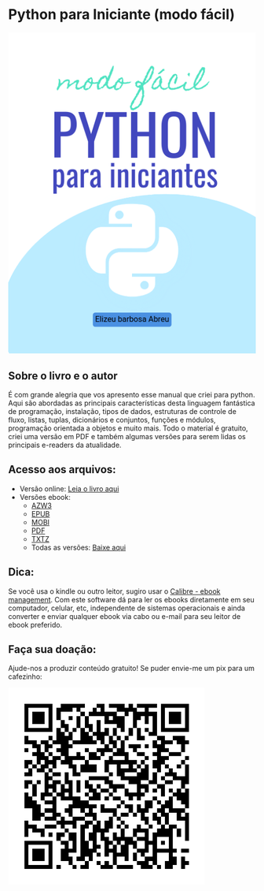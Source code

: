 # Python para Iniciante (modo fácil)
![Logotipo do Python](images/capa.png)

## Sobre o livro e o autor

É com grande alegria que vos apresento esse manual que criei para python. Aqui são abordadas as principais características desta linguagem fantástica de programação, instalação, tipos de dados, estruturas de controle de fluxo, listas, tuplas, dicionários e conjuntos, funções e módulos, programação orientada a objetos e muito mais.
Todo o material é gratuito, criei uma versão em PDF e também algumas versões para serem lidas os principais e-readers da atualidade.

## Acesso aos arquivos:

- Versão online: [Leia o livro aqui](Python%20para%20Iniciantes%20(modo%20f%C3%A1cil).md)
- Versões ebook:
  - [AZW3](https://github.com/elizeubarbosaabreu/Livro-Python-para-Iniciantes-modo-facil/raw/main/ebooks/Python%20para%20Iniciantes%20(modo%20facil)%20-%20Elizeu%20Barbosa%20Abreu.azw3)
  - [EPUB](https://github.com/elizeubarbosaabreu/Livro-Python-para-Iniciantes-modo-facil/raw/main/ebooks/Python%20para%20Iniciantes%20(modo%20facil)%20-%20Elizeu%20Barbosa%20Abreu.epub)
  - [MOBI](https://github.com/elizeubarbosaabreu/Livro-Python-para-Iniciantes-modo-facil/raw/main/ebooks/Python%20para%20Iniciantes%20(modo%20facil)%20-%20Elizeu%20Barbosa%20Abreu.mobi)
  - [PDF](https://github.com/elizeubarbosaabreu/Livro-Python-para-Iniciantes-modo-facil/raw/main/ebooks/Python%20para%20Iniciantes%20(modo%20facil)%20-%20Elizeu%20Barbosa%20Abreu.pdf)
  - [TXTZ](https://github.com/elizeubarbosaabreu/Livro-Python-para-Iniciantes-modo-facil/raw/main/ebooks/Python%20para%20Iniciantes%20(modo%20facil)%20-%20Elizeu%20Barbosa%20Abreu.txtz)
  - Todas as versões: [Baixe aqui](ebooks/)

## Dica:

Se você usa o kindle ou outro leitor, sugiro usar o [Calibre - ebook management](https://sofagospel.blogspot.com/2022/12/se-voce-gosta-de-uma-boa-leitura-e-ja.html). 
Com este software dá para ler os ebooks diretamente em seu computador, celular, etc, independente de sistemas operacionais e ainda converter e enviar qualquer ebook via cabo ou e-mail para seu leitor de ebook preferido.

## Faça sua doação:

Ajude-nos a produzir conteúdo gratuito! Se puder envie-me um pix para um cafezinho:

![pix](images/qrcode-pix.png)

